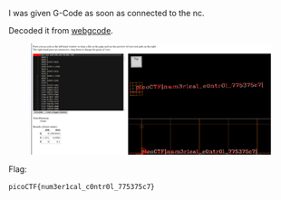 I was given G-Code as soon as connected to the nc.

Decoded it from [webgcode](https://nraynaud.github.io/webgcode/).

<figure><img src="./flag.png"></figure>

Flag:
```
picoCTF{num3er1cal_c0ntr0l_775375c7}
```
